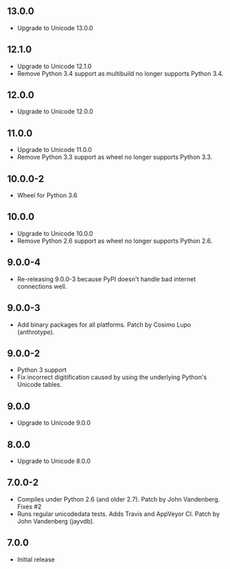 ## 13.0.0
 - Upgrade to Unicode 13.0.0

## 12.1.0
 - Upgrade to Unicode 12.1.0
 - Remove Python 3.4 support as multibuild no longer supports Python 3.4.

## 12.0.0
 - Upgrade to Unicode 12.0.0

## 11.0.0
 - Upgrade to Unicode 11.0.0
 - Remove Python 3.3 support as wheel no longer supports Python 3.3.

## 10.0.0-2
 - Wheel for Python 3.6

## 10.0.0
 - Upgrade to Unicode 10.0.0
 - Remove Python 2.6 support as wheel no longer supports Python 2.6.

## 9.0.0-4
 - Re-releasing 9.0.0-3 because PyPI doesn't handle bad internet connections well.

## 9.0.0-3
 - Add binary packages for all platforms. Patch by Cosimo Lupo (anthrotype).

## 9.0.0-2
 - Python 3 support
 - Fix incorrect digitification caused by using the underlying Python's Unicode tables.

## 9.0.0
 - Upgrade to Unicode 9.0.0

## 8.0.0
 - Upgrade to Unicode 8.0.0

## 7.0.0-2
 - Compiles under Python 2.6 (and older 2.7). Patch by John Vandenberg. Fixes #2
 - Runs regular unicodedata tests. Adds Travis and AppVeyor CI. Patch by John Vandenberg (jayvdb).

## 7.0.0
 - Initial release
